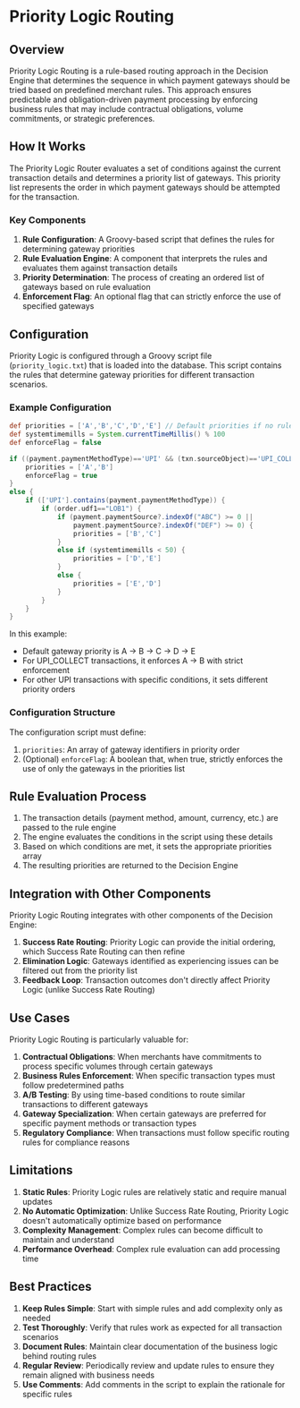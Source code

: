 # Priority Logic Routing

## Overview

Priority Logic Routing is a rule-based routing approach in the Decision Engine that determines the sequence in which payment gateways should be tried based on predefined merchant rules. This approach ensures predictable and obligation-driven payment processing by enforcing business rules that may include contractual obligations, volume commitments, or strategic preferences.

## How It Works

The Priority Logic Router evaluates a set of conditions against the current transaction details and determines a priority list of gateways. This priority list represents the order in which payment gateways should be attempted for the transaction.

### Key Components

1. **Rule Configuration**: A Groovy-based script that defines the rules for determining gateway priorities
2. **Rule Evaluation Engine**: A component that interprets the rules and evaluates them against transaction details
3. **Priority Determination**: The process of creating an ordered list of gateways based on rule evaluation
4. **Enforcement Flag**: An optional flag that can strictly enforce the use of specified gateways

## Configuration

Priority Logic is configured through a Groovy script file (`priority_logic.txt`) that is loaded into the database. This script contains the rules that determine gateway priorities for different transaction scenarios.

### Example Configuration

```groovy
def priorities = ['A','B','C','D','E'] // Default priorities if no rule matches
def systemtimemills = System.currentTimeMillis() % 100
def enforceFlag = false

if ((payment.paymentMethodType)=='UPI' && (txn.sourceObject)=='UPI_COLLECT') {
    priorities = ['A','B']
    enforceFlag = true
}
else {
    if (['UPI'].contains(payment.paymentMethodType)) {
        if (order.udf1=="LOB1") {
            if (payment.paymentSource?.indexOf("ABC") >= 0 || 
                payment.paymentSource?.indexOf("DEF") >= 0) {
                priorities = ['B','C']
            }
            else if (systemtimemills < 50) {
                priorities = ['D','E']
            }
            else {
                priorities = ['E','D']
            }
        }
    }
}
```

In this example:
- Default gateway priority is A → B → C → D → E
- For UPI_COLLECT transactions, it enforces A → B with strict enforcement
- For other UPI transactions with specific conditions, it sets different priority orders

### Configuration Structure

The configuration script must define:
1. `priorities`: An array of gateway identifiers in priority order
2. (Optional) `enforceFlag`: A boolean that, when true, strictly enforces the use of only the gateways in the priorities list

## Rule Evaluation Process

1. The transaction details (payment method, amount, currency, etc.) are passed to the rule engine
2. The engine evaluates the conditions in the script using these details
3. Based on which conditions are met, it sets the appropriate priorities array
4. The resulting priorities are returned to the Decision Engine

## Integration with Other Components

Priority Logic Routing integrates with other components of the Decision Engine:

1. **Success Rate Routing**: Priority Logic can provide the initial ordering, which Success Rate Routing can then refine
2. **Elimination Logic**: Gateways identified as experiencing issues can be filtered out from the priority list
3. **Feedback Loop**: Transaction outcomes don't directly affect Priority Logic (unlike Success Rate Routing)

## Use Cases

Priority Logic Routing is particularly valuable for:

1. **Contractual Obligations**: When merchants have commitments to process specific volumes through certain gateways
2. **Business Rules Enforcement**: When specific transaction types must follow predetermined paths
3. **A/B Testing**: By using time-based conditions to route similar transactions to different gateways
4. **Gateway Specialization**: When certain gateways are preferred for specific payment methods or transaction types
5. **Regulatory Compliance**: When transactions must follow specific routing rules for compliance reasons

## Limitations

1. **Static Rules**: Priority Logic rules are relatively static and require manual updates
2. **No Automatic Optimization**: Unlike Success Rate Routing, Priority Logic doesn't automatically optimize based on performance
3. **Complexity Management**: Complex rules can become difficult to maintain and understand
4. **Performance Overhead**: Complex rule evaluation can add processing time

## Best Practices

1. **Keep Rules Simple**: Start with simple rules and add complexity only as needed
2. **Test Thoroughly**: Verify that rules work as expected for all transaction scenarios
3. **Document Rules**: Maintain clear documentation of the business logic behind routing rules
4. **Regular Review**: Periodically review and update rules to ensure they remain aligned with business needs
5. **Use Comments**: Add comments in the script to explain the rationale for specific rules
